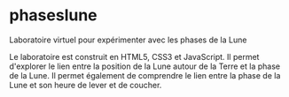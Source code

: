 phaseslune
==========

Laboratoire virtuel pour expérimenter avec les phases de la Lune


Le laboratoire est construit en HTML5, CSS3 et JavaScript. Il permet d'explorer
le lien entre la position de la Lune autour de la Terre et la phase de la Lune.
Il permet également de comprendre le lien entre la phase de la Lune et son
heure de lever et de coucher.
